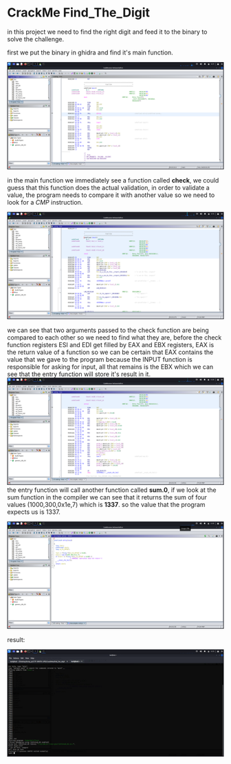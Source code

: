 # CrackMe Find_The_Digit
in this project we need to find the right digit and feed it to the binary to solve the challenge.

first we put the binary in ghidra and find it's main function.

![Main Function Body](./images/Screenshot_main_function_body.png)

in the main function we immediately see a function called **check**, we could guess that this function does the actual validation, in order to validate a value, the program needs to compare it with another value so we need to look for a *CMP* instruction.

![Check function body](./images/Screenshot_Check_Body.png)

we can see that two arguments passed to the check function are being compared to each other so we need to find what they are, before the check function registers ESI and EDI get filled by EAX and EBX registers, EAX is the return value of a function so we can be certain that EAX contains the value that we gave to the program because the INPUT function is responsible for asking for input, all that remains is the EBX which we can see that the entry function will store it's result in it.
![Entry function body](./images/Screenshot_entry_body.png)
the entry function will call another function called **sum.0**, if we look at the sum function in the compiler we can see that it returns the sum of four values (1000,300,0x1e,7) which is **1337**. so the value that the program expects us is 1337.

![The sum result](./images/Screenshot_sum.png)

result:

![Getting the result using gdb](./images/result_gdb.png)

